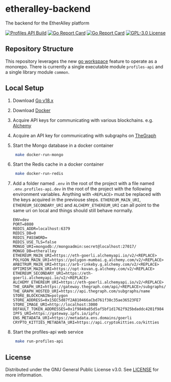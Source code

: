# etheralley-backend

The backend for the EtherAlley platform

[![Profiles API Build](https://github.com/etheralley/etheralley-backend/actions/workflows/build-profiles-api.yml/badge.svg)](https://github.com/etheralley/etheralley-backend/actions/workflows/build-profiles-api.yml)
[![Go Report Card](https://goreportcard.com/badge/github.com/etheralley/etheralley-backend/common)](https://goreportcard.com/report/github.com/etheralley/etheralley-backend/common)
[![Go Report Card](https://goreportcard.com/badge/github.com/etheralley/etheralley-backend/profiles-api-api)](https://goreportcard.com/report/github.com/etheralley/etheralley-backend/profiles-api-api)
[![GPL-3.0 License](https://img.shields.io/github/license/EtherAlley/etheralley-backend.svg)](https://github.com/etheralley/etheralley-backend/profiles-api-api/blob/main/LICENSE)

## Repository Structure

This repository leverages the new [go workspace](https://go.dev/doc/tutorial/workspaces) feature to operate as a monorepo. There is currently a single executable module `profiles-api` and a single library module `common`.

## Local Setup

1. Download [Go v18.x](https://go.dev/dl/)

2. Download [Docker](https://www.docker.com/products/docker-desktop/)

3. Acquire API keys for communicating with various blockchains. e.g. [Alchemy](https://www.alchemy.com/)

4. Acquire an API key for communicating with subgraphs on [TheGraph](https://thegraph.com/en/)

5. Start the Mongo database in a docker container
   ```sh
    make docker-run-mongo
   ```
6. Start the Redis cache in a docker container
   ```sh
    make docker-run-redis
   ```
7. Add a folder named `.env` in the root of the project with a file named `.env.profiles-api.dev` in the root of the project with the following environment variables. Anything with `<REPLACE>` must be replaced with the keys acquired in the previouse steps. `ETHEREUM_MAIN_URI`, `ETHEREUM_SECONDARY_URI` and `ALCHEMY_ETHEREUM_URI` can all point to the same uri on local and things should still behave normally.

   ```
   ENV=dev
   PORT=8080
   REDIS_ADDR=localhost:6379
   REDIS_DB=0
   REDIS_PASSWORD=
   REDIS_USE_TLS=false
   MONGO_URI=mongodb://mongoadmin:secret@localhost:27017/
   MONGO_DB=etheralley
   ETHEREUM_MAIN_URI=https://eth-goerli.alchemyapi.io/v2/<REPLACE>
   POLYGON_MAIN_URI=https://polygon-mumbai.g.alchemy.com/v2/<REPLACE>
   ARBITRUM_MAIN_URI=https://arb-rinkeby.g.alchemy.com/v2/<REPLACE>
   OPTIMISM_MAIN_URI=https://opt-kovan.g.alchemy.com/v2/<REPLACE>
   ETHEREUM_SECONDARY_URI=https://eth-goerli.alchemyapi.io/v2/<REPLACE>
   ALCHEMY_ETHEREUM_URI=https://eth-goerli.alchemyapi.io/v2/<REPLACE>
   THE_GRAPH_URI=https://gateway.thegraph.com/api/<REPLACE>/subgraphs/id
   THE_GRAPH_HOSTED_URI=https://api.thegraph.com/subgraphs/name
   STORE_BLOCKCHAIN=polygon
   STORE_ADDRESS=0x15EC5d87f2A810466aCbd761f38c35ae36523FE7
   STORE_IMAGE_URI=http://localhost:3000
   DEFAULT_TOKEN_ADDRESSES=0x1f9840a85d5af5bf1d1762f925bdaddc4201f984
   IPFS_URI=https://gateway.ipfs.io/ipfs/
   ENS_METADATA_URI=https://metadata.ens.domains/goerli
   CRYPTO_KITTIES_METADATA_URI=https://api.cryptokitties.co/kitties
   ```

8. Start the profiles-api web service
   ```sh
    make run-profiles-api
   ```

## License

Distributed under the GNU General Public License v3.0. See [LICENSE](https://github.com/EtherAlley/etheralley-web-interface/blob/main/LICENSE) for more information.
